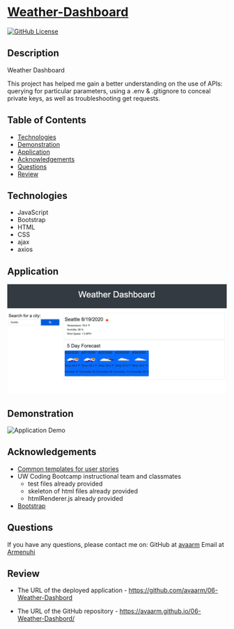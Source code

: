 # [Weather-Dashboard]()
[![GitHub License](https://img.shields.io/badge/License-orange.svg)](Develop/License/MIT.md)
<!-- [![GitHub Test](https://img.shields.io/badge/Test-blue.svg)](#test) -->


## Description 

Weather Dashboard

This project has helped me gain a better understanding on the use of APIs: querying for particular parameters, using a .env & .gitignore to conceal private keys, as well as troubleshooting get requests.


## Table of Contents

* [Technologies](#technologies)
* [Demonstration](#demonstration)
* [Application](#Application)
* [Acknowledgements](#acknowledgements)
* [Questions](#questions)
* [Review](#review)

## Technologies

* JavaScript
* Bootstrap
* HTML
* CSS
* ajax 
* axios 

## Application 

![Finished Product](/Develop/screenshot.png)

## Demonstration 

![Application Demo](/Develop/WeatherDashboard.gif)



## Acknowledgements


* [Common templates for user stories](https://en.wikipedia.org/wiki/User_story#Common_templates)
* UW Coding Bootcamp instructional team and classmates
    * test files already provided
    * skeleton of html files already provided
    * htmlRenderer.js already provided
* [Bootstrap](https://getbootstrap.com/docs/4.1/getting-started/introduction/)


## Questions 

If you have any questions, please contact me on:
GitHub at [avaarm](https://github.com/avaarm)
Email at [Armenuhi](mailto:avaarm95@mail.com)



## Review

* The URL of the deployed application - https://github.com/avaarm/06-Weather-Dashbord

* The URL of the GitHub repository - https://avaarm.github.io/06-Weather-Dashbord/


